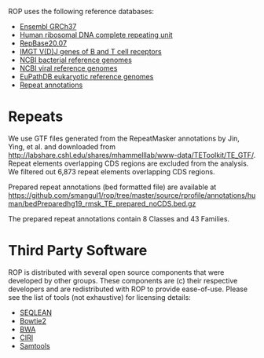 ROP uses the following reference databases:

- [Ensembl GRCh37](http://www.ensembl.org/Homo_sapiens/Info/Index)
- [Human ribosomal DNA complete repeating unit](ftp://ftp.ncbi.nih.gov/)
- [RepBase20.07](http://www.girinst.org/repbase/)
- [IMGT V(D)J genes of  B and T cell receptors](http://www.imgt.org/vquest/refseqh.html#V-D-J-C-sets)
- [NCBI bacterial reference genomes](https://ftp.ncbi.nlm.nih.gov/genomes/)
- [NCBI viral reference genomes](https://ftp.ncbi.nlm.nih.gov/genomes/Viruses)
- [EuPathDB  eukaryotic reference genomes](http://eupathdb.org/eupathdb/)
- [Repeat annotations](http://labshare.cshl.edu/shares/mhammelllab/www-data/TEToolkit/TE_GTF/)

# Repeats
We use GTF files generated from the RepeatMasker annotations by Jin, Ying, et al. and downloaded from http://labshare.cshl.edu/shares/mhammelllab/www-data/TEToolkit/TE_GTF/.  Repeat elements overlapping CDS regions are excluded from the analysis. We filtered out 6,873 repeat elements overlapping CDS regions.

Prepared repeat annotations (bed formatted file) are available at https://github.com/smangul1/rop/tree/master/source/rprofile/annotations/human/bedPreparedhg19_rmsk_TE_prepared_noCDS.bed.gz

The prepared repeat annotations contain 8 Classes and 43 Families.

# Third Party Software

ROP is distributed with several open source components that were developed by other groups. These components are (c) their respective developers and are redistributed with ROP to provide ease-of-use. Please see the list of tools (not exhaustive) for licensing details:

- [SEQLEAN](https://sourceforge.net/projects/seqclean/)
- [Bowtie2](http://bowtie-bio.sourceforge.net/bowtie2/index.shtml)
- [BWA](http://bio-bwa.sourceforge.net/)
- [CIRI](https://sourceforge.net/projects/ciri/)
- [Samtools](http://www.htslib.org/)


